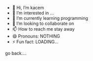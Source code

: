 - 👋 Hi, I’m kacem
- 👀 I’m interested in ...
- 🌱 I’m currently learning programming
- 💞️ I’m looking to collaborate on 
- 📫 How to reach me stay away
- 😄 Pronouns: NOTHING 
- ⚡ Fun fact: LOADING...

go back....
